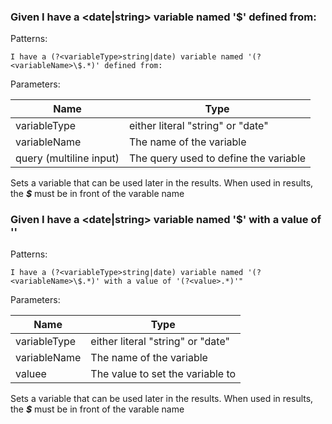 ###  <a name="defineValibleFromQuery" ></a> Given I have a <date|string> variable named '$<variableName>' defined from:
Patterns:
```regex
I have a (?<variableType>string|date) variable named '(?<variableName>\$.*)' defined from:
```

Parameters:

|Name | Type |
|---|---|
|variableType|either literal "string" or "date"|
|variableName| The name of the variable|
| query (multiline input)| The query used to define the variable|


Sets a variable that can be used later in the results.
When used in results, the ***$*** must be in front of the varable name

###  <a name="defineValibleAndValue" ></a> Given I have a <date|string> variable named '$<variableName>' with a value of '<value>'
Patterns:
```regex
I have a (?<variableType>string|date) variable named '(?<variableName>\$.*)' with a value of '(?<value>.*)'"
```

Parameters:

|Name | Type |
|---|---|
|variableType|either literal "string" or "date"|
|variableName| The name of the variable|
| valuee | The value to set the variable to|


Sets a variable that can be used later in the results.
When used in results, the ***$*** must be in front of the varable name